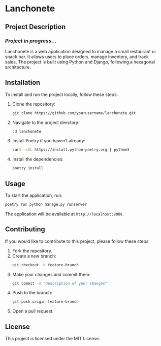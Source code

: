 # Lanchonete

## Project Description

### *Project in progress...*

Lanchonete is a web application designed to manage a small restaurant or snack bar. It allows users to place orders, manage inventory, and track sales. The project is built using Python and Django, following a hexagonal architecture.

## Installation
To install and run the project locally, follow these steps:

1. Clone the repository:
    ```bash
    git clone https://github.com/yourusername/lanchonete.git
    ```
2. Navigate to the project directory:
    ```bash
    cd lanchonete
    ```
3. Install Poetry if you haven't already:
    ```bash
    curl -sSL https://install.python-poetry.org | python3 -
    ```
4. Install the dependencies:
    ```bash
    poetry install
    ```

## Usage
To start the application, run:
```bash
poetry run python manage.py runserver
```
The application will be available at `http://localhost:8000`.

## Contributing
If you would like to contribute to this project, please follow these steps:

1. Fork the repository.
2. Create a new branch:
    ```bash
    git checkout -b feature-branch
    ```
3. Make your changes and commit them:
    ```bash
    git commit -m "Description of your changes"
    ```
4. Push to the branch:
    ```bash
    git push origin feature-branch
    ```
5. Open a pull request.

## License
This project is licensed under the MIT License.
